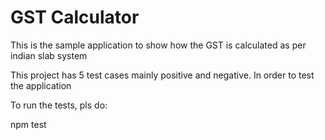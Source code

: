 # GST Calculator
This is the sample application to show how the GST is calculated as per indian slab system

This project has 5 test cases mainly positive and negative. In order to test the application

To run the tests, pls do:

npm test

